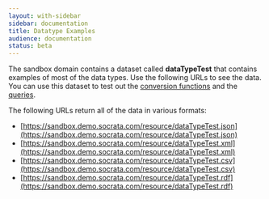 ```yaml
---
layout: with-sidebar
sidebar: documentation 
title: Datatype Examples
audience: documentation
status: beta
---
```


The sandbox domain contains a dataset called **dataTypeTest** that contains examples of most of the data types. Use the following URLs to see the data. You can use this dataset to test out the [conversion functions](/docs/datatypes/converting.html) and the [queries](/docs/queries.html). 

The following URLs return all of the data in various formats:

*  [https://sandbox.demo.socrata.com/resource/dataTypeTest.json](https://sandbox.demo.socrata.com/resource/dataTypeTest.json)
*  [https://sandbox.demo.socrata.com/resource/dataTypeTest.xml](https://sandbox.demo.socrata.com/resource/dataTypeTest.xml)
*  [https://sandbox.demo.socrata.com/resource/dataTypeTest.csv](https://sandbox.demo.socrata.com/resource/dataTypeTest.csv)
*  [https://sandbox.demo.socrata.com/resource/dataTypeTest.rdf](https://sandbox.demo.socrata.com/resource/dataTypeTest.rdf)